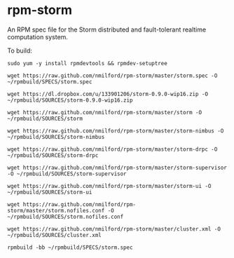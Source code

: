rpm-storm
=========

An RPM spec file for the Storm distributed and fault-tolerant realtime computation system.

To build:

`sudo yum -y install rpmdevtools && rpmdev-setuptree`

`wget https://raw.github.com/nmilford/rpm-storm/master/storm.spec -O ~/rpmbuild/SPECS/storm.spec`

`wget https://dl.dropbox.com/u/133901206/storm-0.9.0-wip16.zip -O ~/rpmbuild/SOURCES/storm-0.9.0-wip16.zip`

`wget https://raw.github.com/nmilford/rpm-storm/master/storm -O ~/rpmbuild/SOURCES/storm`

`wget https://raw.github.com/nmilford/rpm-storm/master/storm-nimbus -O ~/rpmbuild/SOURCES/storm-nimbus`

`wget https://raw.github.com/nmilford/rpm-storm/master/storm-drpc -O ~/rpmbuild/SOURCES/storm-drpc`

`wget https://raw.github.com/nmilford/rpm-storm/master/storm-supervisor -O ~/rpmbuild/SOURCES/storm-supervisor`

`wget https://raw.github.com/nmilford/rpm-storm/master/storm-ui -O ~/rpmbuild/SOURCES/storm-ui`

`wget https://raw.github.com/nmilford/rpm-storm/master/storm.nofiles.conf -O ~/rpmbuild/SOURCES/storm.nofiles.conf`

`wget https://raw.github.com/nmilford/rpm-storm/master/cluster.xml -O ~/rpmbuild/SOURCES/cluster.xml`

`rpmbuild -bb ~/rpmbuild/SPECS/storm.spec`

